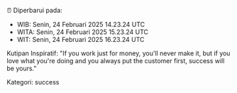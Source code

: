 ⏰ Diperbarui pada:
- WIB: Senin, 24 Februari 2025 14.23.24 UTC
- WITA: Senin, 24 Februari 2025 15.23.24 UTC
- WIT: Senin, 24 Februari 2025 16.23.24 UTC

Kutipan Inspiratif:
"If you work just for money, you'll never make it, but if you love what you're doing and you always put the customer first, success will be yours."


Kategori: success


